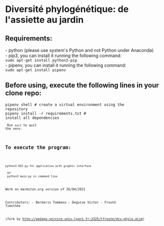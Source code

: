 <h1>Diversité phylogénétique: de l'assiette au jardin</h1>

<h2>Requirements:</h2>
    - python (please use system's Python and not Python under Anaconda)
    <br/>
    - pip3, you can install it running the following command:
    <br/>
    <code>sudo apt-get install python3-pip</code>
    <br/>
    - pipenv, you can install it running the following command:
    <br/>
    <code>sudo apt-get install pipenv</code>
    <br/>

<h2>Before using, execute the following lines in your clone repo:</h2>

<code>pipenv shell # create a virtual environment using the repository</code>
<br/>
<code>pipenv install -r requirements.txt # install all dependencies<code>
<br/><br/>
Run <code>exit</code> to quit the venv.


<h2>To execute the program:</h2>

<code>python3 GUI.py for application with graphic interface</code>
<br/>
or
<br/>
<code>python3 main.py in command line</code>


Work on marmiton.org version of 26/04/2021


Contributors:
    - Barberis Tommaso
    - Deguise Victor
    - Frouté Timothée

(fork by http://pedago-service.univ-lyon1.fr:2325/tfroute/div-phylo-alim)
